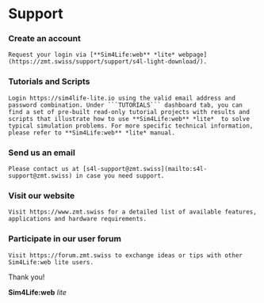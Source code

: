 # Support


### Create an account

    Request your login via [**Sim4Life:web** *lite* webpage](https://zmt.swiss/support/support/s4l-light-download/). 


### Tutorials and Scripts

    Login https://sim4life-lite.io using the valid email address and password combination. Under ```TUTORIALS``` dashboard tab, you can find a set of pre-built read-only tutorial projects with results and scripts that illustrate how to use **Sim4Life:web** *lite*  to solve typical simulation problems. For more specific technical information, please refer to **Sim4Life:web** *lite* manual.

### Send us an email

    Please contact us at [s4l-support@zmt.swiss](mailto:s4l-support@zmt.swiss) in case you need support.

### Visit our website

    Visit https://www.zmt.swiss for a detailed list of available features, applications and hardware requirements.

### Participate in our user forum

    Visit https://forum.zmt.swiss to exchange ideas or tips with other Sim4Life:web lite users.

Thank you!

**Sim4Life:web** *lite*     